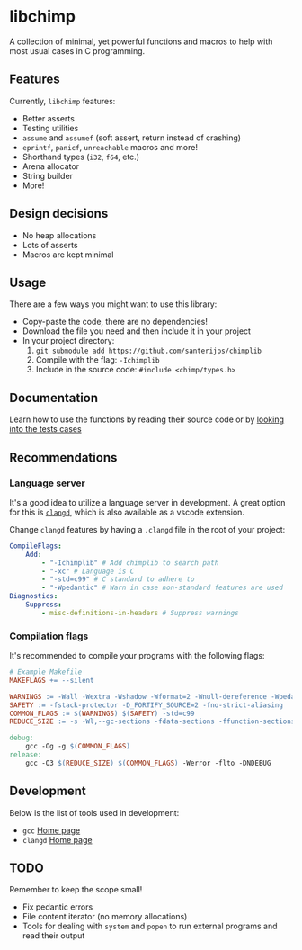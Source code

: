 # libchimp

A collection of minimal, yet powerful functions and macros to help with most usual cases in C programming.

## Features

Currently, `libchimp` features:

- Better asserts
- Testing utilities
- `assume` and `assumef` (soft assert, return instead of crashing)
- `eprintf`, `panicf`, `unreachable` macros and more!
- Shorthand types (`i32`, `f64`, etc.)
- Arena allocator
- String builder
- More!

## Design decisions

- No heap allocations
- Lots of asserts
- Macros are kept minimal

## Usage

There are a few ways you might want to use this library:

- Copy-paste the code, there are no dependencies!
- Download the file you need and then include it in your project
- In your project directory:
	1. `git submodule add https://github.com/santerijps/chimplib`
	2. Compile with the flag: `-Ichimplib`
	3. Include in the source code: `#include <chimp/types.h>`

## Documentation

Learn how to use the functions by reading their source code or by [looking into the tests cases](./tests/)

## Recommendations

### Language server

It's a good idea to utilize a language server in development.
A great option for this is [`clangd`](https://clangd.llvm.org/),
which is also available as a vscode extension.

Change `clangd` features by having a `.clangd` file in the root of your project:

```yaml
CompileFlags:
    Add:
        - "-Ichimplib" # Add chimplib to search path
        - "-xc" # Language is C
        - "-std=c99" # C standard to adhere to
        - "-Wpedantic" # Warn in case non-standard features are used
Diagnostics:
    Suppress:
        - misc-definitions-in-headers # Suppress warnings
```

### Compilation flags

It's recommended to compile your programs with the following flags:

```Makefile
# Example Makefile
MAKEFLAGS += --silent

WARNINGS := -Wall -Wextra -Wshadow -Wformat=2 -Wnull-dereference -Wpedantic
SAFETY := -fstack-protector -D_FORTIFY_SOURCE=2 -fno-strict-aliasing
COMMON_FLAGS := $(WARNINGS) $(SAFETY) -std=c99
REDUCE_SIZE := -s -Wl,--gc-sections -fdata-sections -ffunction-sections

debug:
	gcc -Og -g $(COMMON_FLAGS)
release:
	gcc -O3 $(REDUCE_SIZE) $(COMMON_FLAGS) -Werror -flto -DNDEBUG
```

## Development

Below is the list of tools used in development:

- `gcc` [Home page](https://gcc.gnu.org/)
- `clangd` [Home page](https://clangd.llvm.org/)

## TODO

Remember to keep the scope small!

- Fix pedantic errors
- File content iterator (no memory allocations)
- Tools for dealing with `system` and `popen` to run external programs and read their output
